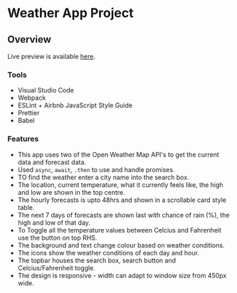 # Weather App Project

## Overview

Live preview is available <a href="https://ravip14.github.io/weather-app/">here</a>.

### Tools

- Visual Studio Code
- Webpack
- ESLint + Airbnb JavaScript Style Guide
- Prettier
- Babel

### Features

- This app uses two of the Open Weather Map API's to get the current data and forecast data.
- Used `async`, `await`, `.then` to use and handle promises.
- TO find the weather enter a city name into the search box.
- The location, current temperature, what it currently feels like, the high and low are shown in the top centre.
- The hourly forecasts is upto 48hrs and shown in a scrollable card style table.
- The next 7 days of forecasts are shown last with chance of rain (%), the high and low of that day.
- To Toggle all the temperature values between Celcius and Fahrenheit use the button on top RHS.
- The background and text change colour based on weather conditions.
- The icons show the weather conditions of each day and hour.
- The topbar houses the search box, search button and Celcius/Fahrenheit toggle.
- The design is responsive - width can adapt to window size from 450px wide.
